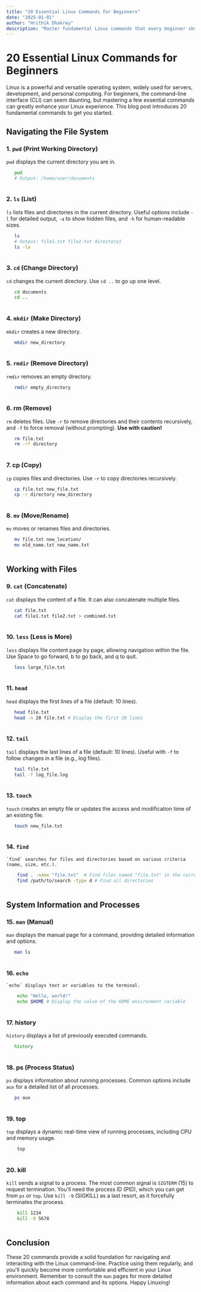 ```yaml
---
title: "20 Essential Linux Commands for Beginners"
date: "2025-01-01"
author: "Hrithik Dhakrey"
description: "Master fundamental Linux commands that every beginner should know"
---
```


# 20 Essential Linux Commands for Beginners

Linux is a powerful and versatile operating system, widely used for servers, development, and personal computing. For beginners, the command-line interface (CLI) can seem daunting, but mastering a few essential commands can greatly enhance your Linux experience. This blog post introduces 20 fundamental commands to get you started.

## Navigating the File System

### 1. `pwd` (Print Working Directory)

   `pwd` displays the current directory you are in.

```bash
   pwd
   # Output: /home/user/documents
   
```

### 2. `ls` (List)

   `ls` lists files and directories in the current directory.  Useful options include `-l` for detailed output, `-a` to show hidden files, and `-h` for human-readable sizes.

```bash
   ls
   # Output: file1.txt file2.txt directory1
   ls -la
   
```

### 3. `cd` (Change Directory)

   `cd` changes the current directory. Use `cd ..` to go up one level.

```bash
   cd documents
   cd ..
   
```

### 4. `mkdir` (Make Directory)

   `mkdir` creates a new directory.

```bash
   mkdir new_directory
   
```

### 5. `rmdir` (Remove Directory)

   `rmdir` removes an empty directory.

```bash
   rmdir empty_directory
   
```

### 6. rm (Remove)

   `rm` deletes files. Use `-r` to remove directories and their contents recursively, and `-f` to force removal (without prompting). **Use with caution!**

```bash
   rm file.txt
   rm -rf directory
   
```

### 7. cp (Copy)

   `cp` copies files and directories. Use `-r` to copy directories recursively.

```bash
   cp file.txt new_file.txt
   cp -r directory new_directory
   
```

### 8. `mv` (Move/Rename)

   `mv` moves or renames files and directories.

```bash
   mv file.txt new_location/
   mv old_name.txt new_name.txt
   
```

## Working with Files

### 9. `cat` (Concatenate)

   `cat` displays the content of a file.  It can also concatenate multiple files.

```bash
   cat file.txt
   cat file1.txt file2.txt > combined.txt
   
```

### 10. `less` (Less is More)

   `less` displays file content page by page, allowing navigation within the file. Use Space to go forward, b to go back, and q to quit.

```bash
   less large_file.txt
   
```

### 11. `head`

   `head` displays the first lines of a file (default: 10 lines).

```bash
   head file.txt
   head -n 20 file.txt # Display the first 20 lines
   
```

### 12. `tail`

   `tail` displays the last lines of a file (default: 10 lines). Useful with `-f` to follow changes in a file (e.g., log files).

```bash
   tail file.txt
   tail -f log_file.log
   
```

### 13. `touch`

   `touch` creates an empty file or updates the access and modification time of an existing file.

```bash
   touch new_file.txt
   
```

### 14. `find`

    `find` searches for files and directories based on various criteria (name, size, etc.).

```bash
    find . -name "file.txt"  # Find files named "file.txt" in the current directory and subdirectories
    find /path/to/search -type d # Find all directories
    
```

## System Information and Processes

### 15. `man` (Manual)

   `man` displays the manual page for a command, providing detailed information and options.

```bash
   man ls
   
```

### 16. `echo`

    `echo` displays text or variables to the terminal.

```bash
    echo "Hello, world!"
    echo $HOME # Display the value of the HOME environment variable
    
```

### 17. history

`history` displays a list of previously executed commands.

```bash
   history
   
```

### 18. ps (Process Status)

`ps` displays information about running processes. Common options include `aux` for a detailed list of all processes.

```bash
   ps aux
   
```

### 19. top

`top` displays a dynamic real-time view of running processes, including CPU and memory usage.

```bash
    top
    
```

### 20. kill
`kill` sends a signal to a process.  The most common signal is `SIGTERM` (15) to request termination. You'll need the process ID (PID), which you can get from `ps` or `top`. Use `kill -9` (SIGKILL) as a last resort, as it forcefully terminates the process.

```bash
    kill 1234
    kill -9 5678
    
```

## Conclusion

These 20 commands provide a solid foundation for navigating and interacting with the Linux command-line. Practice using them regularly, and you'll quickly become more comfortable and efficient in your Linux environment. Remember to consult the `man` pages for more detailed information about each command and its options.  Happy Linuxing!

